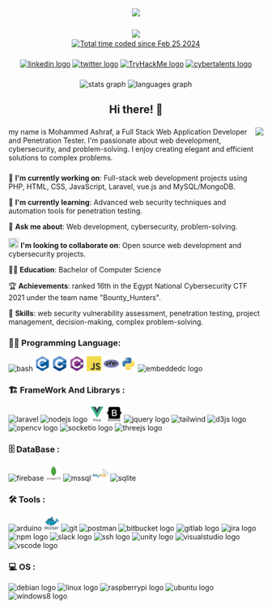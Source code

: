 <div align="center">
  <img height="150" src="https://camo.githubusercontent.com/62da68eb62b1e5f175f7d1f0191dd89a653d7908feb22d37d4a0ab07365d6791/68747470733a2f2f6d656469612e67697068792e636f6d2f6d656469612f4d3967624264396e6244724f5475314d71782f67697068792e676966"  />
</div>

###

<div align="center">
  <img src="https://visitor-badge.laobi.icu/badge?page_id=0x13v.0x13v&"  /> <br/>
  <a href="https://wakatime.com/@018ddf48-ade3-45a2-9f11-ca97868b96ac"><img src="https://wakatime.com/badge/user/018ddf48-ade3-45a2-9f11-ca97868b96ac.svg" alt="Total time coded since Feb 25 2024" /></a>
</div>

###

<div align="center">
<a href="https://www.linkedin.com/in/0x13v/">
<img src="https://img.shields.io/static/v1?message=LinkedIn&logo=linkedin&label=&color=0077B5&logoColor=white&labelColor=&style=for-the-badge" height="25" alt="linkedin logo"  /></a>

<a href="https://twitter.com/0x13v">
<img src="https://img.shields.io/static/v1?message=Twitter&logo=twitter&label=&color=1DA1F2&logoColor=white&labelColor=&style=for-the-badge" height="25" alt="twitter logo"  /></a>

<a href="https://cybertalents.com/members/0x13v/profile">
<img src="https://img.shields.io/badge/-TryHackMe-%23212C42?style=for-the-badge&logo=tryhackme&logoColor=white" height="25" alt="TryHackMe logo"  /></a>

<a href="https://tryhackme.com/p/M0x1101">
<img src="https://img.shields.io/badge/cybertalents-20B2AA?style=for-the-badge&logo=cybertalents&logoColor=white" height="25" alt="cybertalents logo"  /></a>
</div>

###


<div align="center">
  <img src="https://github-readme-stats.vercel.app/api?username=0x13v&hide_title=false&hide_rank=false&show_icons=true&include_all_commits=false&count_private=false&disable_animations=false&theme=dracula&locale=en&hide_border=false" height="150" alt="stats graph"  />

  <img src="https://github-readme-stats.vercel.app/api/top-langs?username=0x13v&locale=en&hide_title=false&layout=compact&card_width=320&langs_count=5&theme=dracula&hide_border=false" height="150" alt="languages graph"  />
</div>

###
<h2 align="center">Hi there! 👋</h2>




###

<img align="right" height="150" src="https://avatars.githubusercontent.com/u/57236149?v=4"  />

###

<div align="left"> 
my name is Mohammed Ashraf, a Full Stack Web Application Developer and Penetration Tester. I'm passionate about web development, cybersecurity, and problem-solving. I enjoy creating elegant and efficient solutions to complex problems.

###

🔭 **I'm currently working on**: Full-stack web development projects using PHP, HTML, CSS, JavaScript, Laravel, vue.js and MySQL/MongoDB.

🌱 **I'm currently learning**: Advanced web security techniques and automation tools for penetration testing.

💬 **Ask me about**: Web development, cybersecurity, problem-solving.

<img src="https://github.githubassets.com/images/icons/emoji/octocat.png" width="20px" height="20px"/> **I'm looking to collaborate on**: Open source web development and cybersecurity projects.

🧑‍🎓 **Education**: Bachelor of Computer Science

🏆 **Achievements**: ranked 16th in the Egypt National Cybersecurity CTF 2021 under the team name "Bounty_Hunters".

🚀 **Skills**: web security vulnerability assessment, penetration testing, project management, decision-making, complex problem-solving.
</div>

###

<h3 align="left">👩‍💻 Programming Language:</h3>

<p align="left"> 
        <img src="https://www.vectorlogo.zone/logos/gnu_bash/gnu_bash-icon.svg" alt="bash" width="30" height="30" />
        <img src="https://raw.githubusercontent.com/devicons/devicon/master/icons/c/c-original.svg" alt="c" width="30" height="30" /> 
        <img src="https://raw.githubusercontent.com/devicons/devicon/master/icons/cplusplus/cplusplus-original.svg" alt="cplusplus" width="30" height="30" /> 
        <img src="https://raw.githubusercontent.com/devicons/devicon/master/icons/csharp/csharp-original.svg" alt="csharp" width="30" height="30" /> 
        <img src="https://raw.githubusercontent.com/devicons/devicon/master/icons/javascript/javascript-original.svg" alt="javascript" width="30" height="30" />   
        <img src="https://raw.githubusercontent.com/devicons/devicon/master/icons/php/php-original.svg" alt="php" width="30" height="30" /> 
        <img src="https://raw.githubusercontent.com/devicons/devicon/master/icons/python/python-original.svg" alt="python" width="30" height="30" />    
        <img src="https://cdn.jsdelivr.net/gh/devicons/devicon/icons/embeddedc/embeddedc-original.svg" height="30" alt="embeddedc logo"  />  
              
</p>

###

<h3 align="left">🏗️ FrameWork And Librarys :</h3>

<p align="left"> 
        <img src="https://cdn.worldvectorlogo.com/logos/laravel-2.svg" alt="laravel" width="30" height="30" /> 
        <img src="https://cdn.jsdelivr.net/gh/devicons/devicon/icons/nodejs/nodejs-original.svg" height="30" alt="nodejs logo"  />
        <img src="https://raw.githubusercontent.com/devicons/devicon/master/icons/vuejs/vuejs-original-wordmark.svg" alt="vuejs" width="30" height="30" />    
        <img src="https://raw.githubusercontent.com/devicons/devicon/master/icons/bootstrap/bootstrap-plain-wordmark.svg" alt="bootstrap" width="30" height="30" />  
        <img src="https://cdn.jsdelivr.net/gh/devicons/devicon/icons/jquery/jquery-original.svg" height="30" alt="jquery logo"  />
        <img src="https://www.vectorlogo.zone/logos/tailwindcss/tailwindcss-icon.svg" alt="tailwind" width="40" height="40" /> 
        <img src="https://cdn.jsdelivr.net/gh/devicons/devicon/icons/d3js/d3js-original.svg" height="30" alt="d3js logo"  />
        <img src="https://cdn.jsdelivr.net/gh/devicons/devicon/icons/opencv/opencv-original.svg" height="30" alt="opencv logo"  />
        <img src="https://cdn.jsdelivr.net/gh/devicons/devicon/icons/socketio/socketio-original.svg" height="30" alt="socketio logo"  />
        <img src="https://cdn.jsdelivr.net/gh/devicons/devicon/icons/threejs/threejs-original.svg" height="30" alt="threejs logo"  />
</p>

###

<h3 align="left">🗄️ DataBase :</h3>

<p align="left"> 
        <img src="https://www.vectorlogo.zone/logos/firebase/firebase-icon.svg" alt="firebase" width="30" height="30" /> 
        <img src="https://raw.githubusercontent.com/devicons/devicon/master/icons/mongodb/mongodb-original-wordmark.svg" alt="mongodb" width="30" height="30" /> 
        <img src="https://www.svgrepo.com/show/303229/microsoft-sql-server-logo.svg" alt="mssql" width="30" height="30" /> 
        <img src="https://raw.githubusercontent.com/devicons/devicon/master/icons/mysql/mysql-original-wordmark.svg" alt="mysql" width="30" height="30" />  
        <img src="https://www.vectorlogo.zone/logos/sqlite/sqlite-icon.svg" alt="sqlite" width="30" height="30" />           
</p>

###

<h3 align="left">🛠️  Tools :</h3>

<p align="left"> 
        <img src="https://cdn.worldvectorlogo.com/logos/arduino-1.svg" alt="arduino" width="30" height="30" /> 
        <img src="https://raw.githubusercontent.com/devicons/devicon/master/icons/docker/docker-original-wordmark.svg" alt="docker" width="30" height="30" />
        <img src="https://www.vectorlogo.zone/logos/git-scm/git-scm-icon.svg" alt="git" width="30" height="30" /> 
        <img src="https://www.vectorlogo.zone/logos/getpostman/getpostman-icon.svg" alt="postman" width="30" height="30" /> 
        <img src="https://cdn.jsdelivr.net/gh/devicons/devicon/icons/bitbucket/bitbucket-original.svg" height="30" alt="bitbucket logo"  />
  
  <img src="https://cdn.jsdelivr.net/gh/devicons/devicon/icons/gitlab/gitlab-original.svg" height="30" alt="gitlab logo"  />
  <img src="https://cdn.jsdelivr.net/gh/devicons/devicon/icons/jira/jira-original.svg" height="30" alt="jira logo"  />
  <img src="https://cdn.jsdelivr.net/gh/devicons/devicon/icons/npm/npm-original-wordmark.svg" height="30" alt="npm logo"  />
  <img src="https://cdn.jsdelivr.net/gh/devicons/devicon/icons/slack/slack-original.svg" height="30" alt="slack logo"  />
  <img src="https://cdn.jsdelivr.net/gh/devicons/devicon/icons/ssh/ssh-original.svg" height="30" alt="ssh logo"  />
  <img src="https://cdn.jsdelivr.net/gh/devicons/devicon/icons/unity/unity-original.svg" height="30" alt="unity logo"  />
  <img src="https://cdn.jsdelivr.net/gh/devicons/devicon/icons/visualstudio/visualstudio-plain.svg" height="30" alt="visualstudio logo"  />
  <img src="https://cdn.jsdelivr.net/gh/devicons/devicon/icons/vscode/vscode-original.svg" height="30" alt="vscode logo"  />
       
</p>

###

<h3 align="left">💻  OS :</h3>

<p align="left"> 
  <img src="https://cdn.jsdelivr.net/gh/devicons/devicon/icons/debian/debian-original.svg" height="30" alt="debian logo"  />
  <img src="https://cdn.jsdelivr.net/gh/devicons/devicon/icons/linux/linux-original.svg" height="30" alt="linux logo"  />
  <img src="https://cdn.jsdelivr.net/gh/devicons/devicon/icons/raspberrypi/raspberrypi-original.svg" height="30" alt="raspberrypi logo"  />
  <img src="https://cdn.jsdelivr.net/gh/devicons/devicon/icons/ubuntu/ubuntu-plain.svg" height="30" alt="ubuntu logo"  />
  <img src="https://cdn.jsdelivr.net/gh/devicons/devicon/icons/windows8/windows8-original.svg" height="30" alt="windows8 logo"  />  
  </p>
